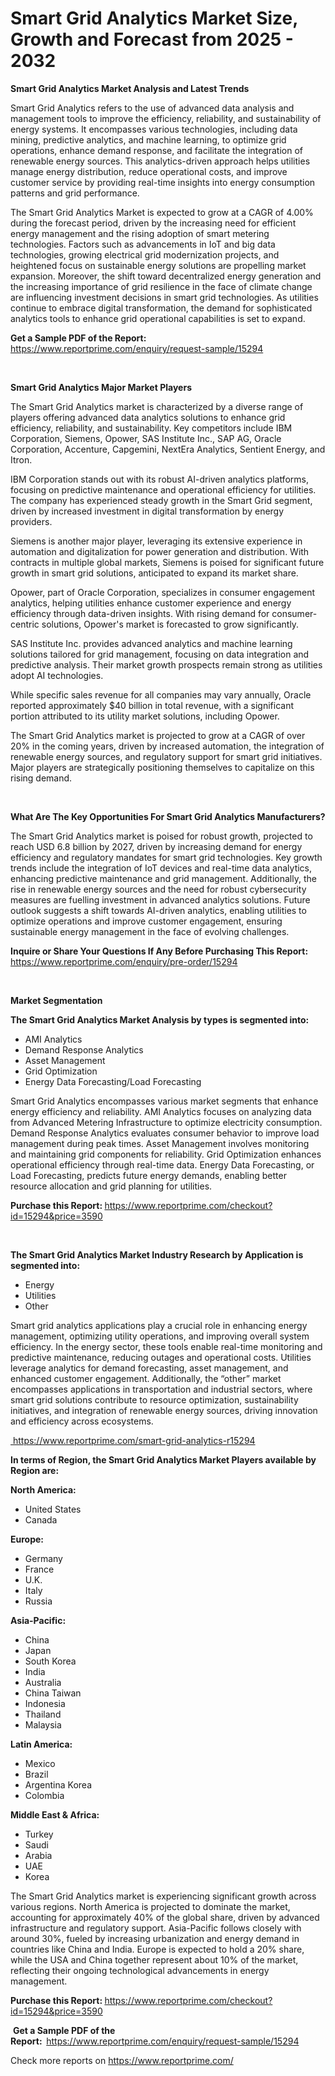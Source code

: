 <p><h1>Smart Grid Analytics Market Size, Growth and Forecast from 2025 - 2032</h1></p><p><strong>Smart Grid Analytics Market Analysis and Latest Trends</strong></p>
<p><p>Smart Grid Analytics refers to the use of advanced data analysis and management tools to improve the efficiency, reliability, and sustainability of energy systems. It encompasses various technologies, including data mining, predictive analytics, and machine learning, to optimize grid operations, enhance demand response, and facilitate the integration of renewable energy sources. This analytics-driven approach helps utilities manage energy distribution, reduce operational costs, and improve customer service by providing real-time insights into energy consumption patterns and grid performance.</p><p>The Smart Grid Analytics Market is expected to grow at a CAGR of 4.00% during the forecast period, driven by the increasing need for efficient energy management and the rising adoption of smart metering technologies. Factors such as advancements in IoT and big data technologies, growing electrical grid modernization projects, and heightened focus on sustainable energy solutions are propelling market expansion. Moreover, the shift toward decentralized energy generation and the increasing importance of grid resilience in the face of climate change are influencing investment decisions in smart grid technologies. As utilities continue to embrace digital transformation, the demand for sophisticated analytics tools to enhance grid operational capabilities is set to expand.</p></p>
<p><strong>Get a Sample PDF of the Report:&nbsp;</strong> <a href="https://www.reportprime.com/enquiry/request-sample/15294?utm_campaign=3527&utm_medium=2&utm_source=Github&utm_content=ia&utm_term=20032025&utm_id=smart-grid-analytics">https://www.reportprime.com/enquiry/request-sample/15294</a></p>
<p>&nbsp;</p>
<p><strong>Smart Grid Analytics Major Market Players</strong></p>
<p><p>The Smart Grid Analytics market is characterized by a diverse range of players offering advanced data analytics solutions to enhance grid efficiency, reliability, and sustainability. Key competitors include IBM Corporation, Siemens, Opower, SAS Institute Inc., SAP AG, Oracle Corporation, Accenture, Capgemini, NextEra Analytics, Sentient Energy, and Itron.</p><p>IBM Corporation stands out with its robust AI-driven analytics platforms, focusing on predictive maintenance and operational efficiency for utilities. The company has experienced steady growth in the Smart Grid segment, driven by increased investment in digital transformation by energy providers.</p><p>Siemens is another major player, leveraging its extensive experience in automation and digitalization for power generation and distribution. With contracts in multiple global markets, Siemens is poised for significant future growth in smart grid solutions, anticipated to expand its market share.</p><p>Opower, part of Oracle Corporation, specializes in consumer engagement analytics, helping utilities enhance customer experience and energy efficiency through data-driven insights. With rising demand for consumer-centric solutions, Opower's market is forecasted to grow significantly.</p><p>SAS Institute Inc. provides advanced analytics and machine learning solutions tailored for grid management, focusing on data integration and predictive analysis. Their market growth prospects remain strong as utilities adopt AI technologies.</p><p>While specific sales revenue for all companies may vary annually, Oracle reported approximately $40 billion in total revenue, with a significant portion attributed to its utility market solutions, including Opower.</p><p>The Smart Grid Analytics market is projected to grow at a CAGR of over 20% in the coming years, driven by increased automation, the integration of renewable energy sources, and regulatory support for smart grid initiatives. Major players are strategically positioning themselves to capitalize on this rising demand.</p></p>
<p>&nbsp;</p>
<p><strong>What Are The Key Opportunities For Smart Grid Analytics Manufacturers?</strong></p>
<p><p>The Smart Grid Analytics market is poised for robust growth, projected to reach USD 6.8 billion by 2027, driven by increasing demand for energy efficiency and regulatory mandates for smart grid technologies. Key growth trends include the integration of IoT devices and real-time data analytics, enhancing predictive maintenance and grid management. Additionally, the rise in renewable energy sources and the need for robust cybersecurity measures are fuelling investment in advanced analytics solutions. Future outlook suggests a shift towards AI-driven analytics, enabling utilities to optimize operations and improve customer engagement, ensuring sustainable energy management in the face of evolving challenges.</p></p>
<p><strong>Inquire or Share Your Questions If Any Before Purchasing This Report:</strong> <a href="https://www.reportprime.com/enquiry/pre-order/15294?utm_campaign=3527&utm_medium=2&utm_source=Github&utm_content=ia&utm_term=20032025&utm_id=smart-grid-analytics">https://www.reportprime.com/enquiry/pre-order/15294</a></p>
<p>&nbsp;</p>
<p><strong>Market Segmentation</strong></p>
<p><strong>The Smart Grid Analytics Market Analysis by types is segmented into:</strong></p>
<p><ul><li>AMI Analytics</li><li>Demand Response Analytics</li><li>Asset Management</li><li>Grid Optimization</li><li>Energy Data Forecasting/Load Forecasting</li></ul></p>
<p><p>Smart Grid Analytics encompasses various market segments that enhance energy efficiency and reliability. AMI Analytics focuses on analyzing data from Advanced Metering Infrastructure to optimize electricity consumption. Demand Response Analytics evaluates consumer behavior to improve load management during peak times. Asset Management involves monitoring and maintaining grid components for reliability. Grid Optimization enhances operational efficiency through real-time data. Energy Data Forecasting, or Load Forecasting, predicts future energy demands, enabling better resource allocation and grid planning for utilities.</p></p>
<p><strong>Purchase this Report:&nbsp;</strong><a href="https://www.reportprime.com/checkout?id=15294&price=3590&utm_campaign=3527&utm_medium=2&utm_source=Github&utm_content=ia&utm_term=20032025&utm_id=smart-grid-analytics">https://www.reportprime.com/checkout?id=15294&price=3590</a></p>
<p>&nbsp;</p>
<p><strong>The Smart Grid Analytics Market Industry Research by Application is segmented into:</strong></p>
<p><ul><li>Energy</li><li>Utilities</li><li>Other</li></ul></p>
<p><p>Smart grid analytics applications play a crucial role in enhancing energy management, optimizing utility operations, and improving overall system efficiency. In the energy sector, these tools enable real-time monitoring and predictive maintenance, reducing outages and operational costs. Utilities leverage analytics for demand forecasting, asset management, and enhanced customer engagement. Additionally, the “other” market encompasses applications in transportation and industrial sectors, where smart grid solutions contribute to resource optimization, sustainability initiatives, and integration of renewable energy sources, driving innovation and efficiency across ecosystems.</p></p>
<p><a href="https://www.reportprime.com/smart-grid-analytics-r15294?utm_campaign=3527&utm_medium=2&utm_source=Github&utm_content=ia&utm_term=20032025&utm_id=smart-grid-analytics">&nbsp;https://www.reportprime.com/smart-grid-analytics-r15294</a></p>
<p><strong>In terms of Region, the Smart Grid Analytics Market Players available by Region are:</strong></p>
<p>
    <p> <strong> North America: </strong>
        <ul>
            <li>United States</li>
            <li>Canada</li>
        </ul>
        </p> 
    <p> <strong> Europe: </strong>
        <ul>
            <li>Germany</li>
            <li>France</li>
            <li>U.K.</li>
            <li>Italy</li>
            <li>Russia</li>
        </ul>
        </p> 
    <p> <strong> Asia-Pacific: </strong>
        <ul>
            <li>China</li>
            <li>Japan</li>
            <li>South Korea</li>
            <li>India</li>
            <li>Australia</li>
            <li>China Taiwan</li>
            <li>Indonesia</li>
            <li>Thailand</li>
            <li>Malaysia</li>
        </ul>
        </p> 
    <p> <strong> Latin America: </strong>
        <ul>
            <li>Mexico</li>
            <li>Brazil</li>
            <li>Argentina Korea</li>
            <li>Colombia</li>
        </ul>
        </p> 
    <p> <strong> Middle East & Africa: </strong>
        <ul>
            <li>Turkey</li>
            <li>Saudi</li>
            <li>Arabia</li>
            <li>UAE</li>
            <li>Korea</li>
        </ul>
    </p>
    </p>
<p><p>The Smart Grid Analytics market is experiencing significant growth across various regions. North America is projected to dominate the market, accounting for approximately 40% of the global share, driven by advanced infrastructure and regulatory support. Asia-Pacific follows closely with around 30%, fueled by increasing urbanization and energy demand in countries like China and India. Europe is expected to hold a 20% share, while the USA and China together represent about 10% of the market, reflecting their ongoing technological advancements in energy management.</p></p>
<p><strong>Purchase this Report: </strong><a href="https://www.reportprime.com/checkout?id=15294&price=3590&utm_campaign=3527&utm_medium=2&utm_source=Github&utm_content=ia&utm_term=20032025&utm_id=smart-grid-analytics">https://www.reportprime.com/checkout?id=15294&price=3590</a></p>
<p>&nbsp;<strong>Get a Sample PDF of the Report:&nbsp;&nbsp;</strong><a href="https://www.reportprime.com/enquiry/request-sample/15294?utm_campaign=3527&utm_medium=2&utm_source=Github&utm_content=ia&utm_term=20032025&utm_id=smart-grid-analytics">https://www.reportprime.com/enquiry/request-sample/15294</a></p>
<p><strong></strong></p>
<p>Check more reports on <a href="https://www.reportprime.com/?utm_campaign=3527&utm_medium=2&utm_source=Github&utm_content=ia&utm_term=20032025&utm_id=smart-grid-analytics">https://www.reportprime.com/</a></p>